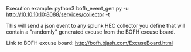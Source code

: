 Execution example: python3 bofh_event_gen.py -u http://10.10.10.10:8088/services/collector -t <token>

This will send a json event to any splunk HEC collector you define that will contain a "randomly" generated excuse from the BOFH excuse board.

Link to BOFH excuse board: http://bofh.bjash.com/ExcuseBoard.html
